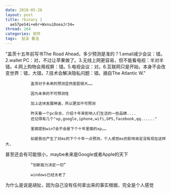 ```yaml
---
date: 2010-05-26
layout: post
title: !binary |
  aeS7peS4i+e6r+WxnuiDoeaJr34=
thread: 164
categories: 软件
tags:  扯淡 看法
---
```





 "盖茨十五年前写书The Road Ahead，多少预测是准的？1.email减少会议：错。2.wallet PC：对，不过让苹果做了。3.无线上网更容易，但不能看电视：半对半错。4.网上购物会用视屏：错。5.电视会议：对。6.互联网只是开始，本身不会改 变世界：错，大错。7.技术会解决隐私问题：错。摘自The Atlantic W."

               盖茨对于未来的预测显然差距很大……

               因为未来的不可预测性

               加上这块发展神速，所以更加不可预测

               昨天看一个pc杂志，介绍十年来影响人们生活的一些品牌....
		       还记得有几个"xp,google,iphone,wifi,GPS,facebook,qq......" 

               里面提到win7会不会是下个十年里面的xp……

               如是我也产生了对ms的下个十年一点预测，个人感觉ms的影响肯定没有现在这样大，

甚至还会有可能很小，maybe未来是Google或者Apple的天下

               “创新能力决定一切”

               windows已经太老了



为什么是说是胡扯，因为自己没有任何拿出来的事实根据，完全是个人感觉
